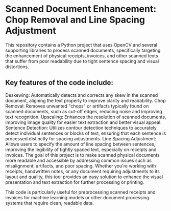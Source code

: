 # Scanned Document Enhancement: Chop Removal and Line Spacing Adjustment
This repository contains a Python project that uses OpenCV and several supporting libraries to process scanned documents, specifically targeting the enhancement of physical receipts, invoices, and other scanned texts that suffer from poor readability due to tight sentence spacing and visual distortions.

## Key features of the code include:
Deskewing: Automatically detects and corrects any skew in the scanned document, aligning the text properly to improve clarity and readability.
Chop Removal: Removes unwanted "chops" or artifacts typically found on scanned documents, such as cut-off edges, reducing noise and improving text recognition.
Upscaling: Enhances the resolution of scanned documents, improving image quality for easier text extraction and better visual appeal.
Sentence Detection: Utilizes contour detection techniques to accurately detect individual sentences or blocks of text, ensuring that each sentence is processed distinctly for spacing adjustments.
Line Spacing Adjustment: Allows users to specify the amount of line spacing between sentences, improving the legibility of tightly spaced text, especially on receipts and invoices.
The goal of this project is to make scanned physical documents more readable and accessible by addressing common issues such as misalignment, artifacts, and poor spacing. Whether you're working with receipts, handwritten notes, or any document requiring adjustments to its layout and quality, this tool provides an easy solution to enhance the visual presentation and text extraction for further processing or printing.

This code is particularly useful for preprocessing scanned receipts and invoices for machine learning models or other document processing systems that require clean, readable data.
